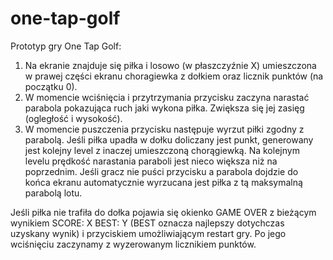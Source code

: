 # one-tap-golf

Prototyp gry One Tap Golf:

1. Na ekranie znajduje się piłka i losowo (w płaszczyźnie X) umieszczona w prawej części ekranu choragiewka z dołkiem oraz licznik punktów (na początku 0).
2. W momencie wciśnięcia i przytrzymania przycisku zaczyna narastać parabola pokazująca ruch jaki wykona piłka. Zwiększa się jej zasięg (ogległość i wysokość). 
3. W momencie puszczenia przycisku następuje wyrzut piłki zgodny z parabolą. Jeśli piłka upadła w dołku doliczany jest punkt, generowany jest kolejny level z inaczej umieszczoną chorągiewką.
Na kolejnym levelu prędkość narastania paraboli jest nieco większa niż na poprzednim.
Jeśli gracz nie puści przycisku a parabola dojdzie do końca ekranu automatycznie wyrzucana jest piłka z tą maksymalną parabolą lotu.

Jeśli piłka nie trafiła do dołka pojawia się okienko GAME OVER z bieżącym wynikiem SCORE: X BEST: Y (BEST oznacza najlepszy dotychczas uzyskany wynik) i przyciskiem umożliwiającym restart gry. Po jego wciśnięciu zaczynamy z wyzerowanym licznikiem punktów.
